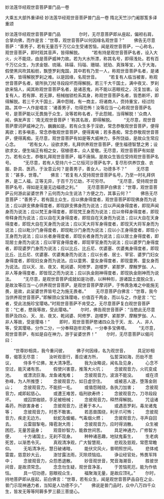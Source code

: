 妙法莲华经观世音菩萨普门品一卷


大乘五大部外重译经
妙法莲华经观世音菩萨普门品一卷
隋北天竺沙门阇那笈多译重颂


妙法莲华经观世音菩萨普门品　　
　　尔时，无尽意菩萨即从座起，偏袒右肩，合掌向佛，而作是言：“世尊，观世音菩萨以何因缘名观世音？”
　　佛告无尽意菩萨：“善男子，若有无量百千万亿众生受诸苦恼，闻是观世音菩萨，一心称名，观世音菩萨，即时观其音声，皆得解脱。
　　“若有持是观世音菩萨名者，设入大火，火不能烧，由是菩萨威神力故。若为大水所漂，称其名号，即得浅处。若有百千万亿众生，为求金银、琉璃、砗磲、玛瑙、珊瑚、琥珀、真珠等宝，入于大海，假使黑风吹其船舫，飘堕罗刹鬼国，其中若有乃至一人，称观世音菩萨名者，是诸人等，皆得解脱罗刹之难。以是因缘，名观世音。
　　“若复有人临当被害，称观世音菩萨名者，彼所执刀杖寻段段坏而得解脱。若三千大千国土，满中夜叉、罗刹欲来恼人，闻其称观世音菩萨名者，是诸恶鬼，尚不能以恶眼视之，况复加害。设复有人，若有罪、若无罪，杻械枷锁检系其身，称观世音菩萨名者，皆悉断坏，即得解脱。若三千大千国土，满中怨贼，有一商主，将诸商人，赍持重宝，经过险路。其中一人作是唱言：‘诸善男子，勿得恐怖！汝等应当一心称观世音菩萨名号，是菩萨能以无畏施于众生，汝等若称名者，于此怨贼，当得解脱！’众商人闻，俱发声言：‘南无观世音菩萨！’称其名故，即得解脱。
　　“无尽意，观世音菩萨摩诃萨威神之力，巍巍如是。若有众生多于淫欲，常念恭敬观世音菩萨，便得离欲；若多嗔恚，常念恭敬观世音菩萨，便得离嗔；若多愚痴，常念恭敬观世音菩萨，便得离痴。无尽意，观世音菩萨有如是等大威神力，多所饶益，是故众生常应心念。
　　“若有女人，设欲求男，礼拜供养观世音菩萨，便生福德智慧之男；设欲求女，便生端正有相之女，宿植德本，众人爱敬。无尽意，观世音菩萨有如是力。若有众生，恭敬礼拜观世音菩萨，福不唐捐，是故众生皆应受持观世音菩萨名号。
　　“无尽意，若有人受持六十二亿恒河沙菩萨名字，复尽形供养饮食、衣服、卧具、医药，于汝意云何？是善男子，善女人，功德多不？”
　　无尽意言：“甚多，世尊。”
　　佛言：“若复有人受持观世音菩萨名号，乃至一时礼拜供养，是二人福，正等无异，于百千万亿劫，不可穷尽。
　　“无尽意，受持观世音菩萨名号，得如是无量无边福德之利。”
　　无尽意菩萨白佛言：“世尊，观世音菩萨云何游此娑婆世界？云何而为众生说法？方便之力，其事云何？”
　　佛告无尽意菩萨：“善男子，若有国土众生，应以佛身得度者，观世音菩萨即现佛身而为说法；应以辟支佛身得度者，即现辟支佛身而为说法；应以声闻身得度者，即现声闻身而为说法；应以梵王身得度者，即现梵王身而为说法；应以帝释身得度者，即现帝释身而为说法；应以自在天身得度者，即现自在天身而为说法；应以大自在天身得度者，即现大自在天身而为说法；应以天大将军身得度者，即现天大将军身而为说法；应以毗沙门身得度者，即现毗沙门身而为说法；应以小王身得度者，即现小王身而为说法；应以长者身得度者，即现长者身而为说法；应以居士身得度者，即现居士身而为说法；应以宰官身得度者，即现宰官身而为说法；应以婆罗门身得度者，即现婆罗门身而为说法；应以比丘、比丘尼、优婆塞、优婆夷身得度者，即现比丘、比丘尼、优婆塞、优婆夷身而为说法；应以长者、居士、宰官、婆罗门妇女身得度者，即现妇女身而为说法。应以童男、童女身得度者，即现童男、童女身而为说法。应以天、龙、夜叉、乾闼婆、阿修罗、迦楼罗、紧那罗、摩睺罗伽、人、非人等身得度者，即皆现之而为说法；应以执金刚神得度者，即现执金刚神而为说法。
　　“无尽意，是观世音菩萨成就如是功德，以种种形，游诸国土度脱众生，是故汝等应当一心供养观世音菩萨。是观世音菩萨摩诃萨，于怖畏急难之中能施无畏，是故，此娑婆世界皆号之为施无畏者。”
　　无尽意菩萨白佛言：“世尊，我今当供养观世音菩萨。”即解颈众宝珠璎珞，价值百千两金，而以与之，作是言：“仁者，受此法施珍宝璎珞。”时观世音菩萨不肯受之。无尽意菩萨复白观世音菩萨言：“仁者，愍我等故，受此璎珞。”
　　尔时，佛告观世音菩萨：“当愍此无尽意菩萨及四众、天、龙、夜叉、乾闼婆、阿修罗、迦楼罗、紧那罗、摩睺罗伽、人、非人等故，受是璎珞！”
　　即时，观世音菩萨愍诸四众及于天、龙、人、非人等，受其璎珞，分作二分，一分奉释迦牟尼佛，一分奉多宝佛塔。
　　“无尽意，观世音菩萨，有如是自在神力，游于娑婆世界！”
　　尔时，无尽意菩萨以偈问曰：

　　“世尊妙相具，我今重问彼，
　　佛子何因缘，名为观世音，
　　具足妙相尊，偈答无尽意：
　　汝听观音行，善应诸方所，
　　弘誓深如海，历劫不思议，
　　侍多千亿佛，发大清净愿。
　　我为汝略说，闻名及见身，
　　心念不空过，能灭诸有苦。
　　假使兴害意，推落大火坑；
　　念彼观音力，火坑变成池。
　　或漂流巨海，龙鱼诸鬼难；
　　念彼观音力，波浪不能没。
　　或在须弥峰，为人所推堕；
　　念彼观音力，如日虚空住。
　　或被恶人逐，堕落金刚山；
　　念彼观音力，不能损一毛。
　　或值怨贼绕，各执刀加害；
　　念彼观音力，咸即起慈心。
　　或遭王难苦，临刑欲寿终；
　　念彼观音力，刀寻段段坏。
　　或囚禁枷锁，手足被杻械；
　　念彼观音力，释然得解脱。
　　咒诅诸毒药，所欲害身者；
　　念彼观音力，还著于本人。
　　或遇恶罗刹，毒龙诸鬼等；
　　念彼观音力，时悉不敢害。
　　若恶兽围绕，利牙爪可怖；
　　念彼观音力，疾走无边方。
　　蚖蛇及蝮蝎，气毒烟火燃；
　　念彼观音力，寻声自回去。
　　云雷鼓掣电，降雹澍大雨；
　　念彼观音力，应时得消散。
　　众生被困厄，无量苦逼身；
　　观音妙智力，能救世间苦。
　　具足神通力，广修智方便，
　　十方诸国土，无刹不现身。
　　种种诸恶趣，地狱鬼畜生，
　　生老病死苦，以渐悉令灭。
　　真观清净观，广大智慧观，
　　悲观及慈观，常愿常瞻仰。
　　无垢清净光，慧日破诸暗，
　　能伏灾风火，普明照世间。
　　悲体戒雷震，慈意妙大云，
　　澍甘露法雨，灭除烦恼焰。
　　诤讼经官处，怖畏军阵中；
　　念彼观音力，众怨悉退散。
　　妙音观世音，梵音海潮音，
　　胜彼世间音，是故须常念。
　　念念勿生疑，观世音净圣，
　　于苦恼死厄，能为作依怙。
　　具一切功德，慈眼视众生，
　　福聚海无量，是故应顶礼。”
　　尔时，持地菩萨即从座起，前白佛言：“世尊，若有众生，闻是观世音菩萨品自在之业、普门示现神通力者，当知是人功德不少。”
　　佛说是普门品时，众中八万四千众生，皆发无等等阿耨多罗三藐三菩提心。


